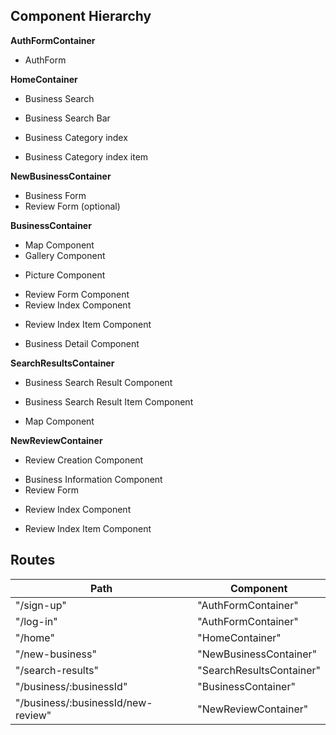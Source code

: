 ## Component Hierarchy

**AuthFormContainer**
 - AuthForm

**HomeContainer**
 - Business Search
  * Business Search Bar
 - Business Category index
  * Business Category index item

**NewBusinessContainer**
 - Business Form
  - Review Form (optional)

**BusinessContainer**
 - Map Component
 - Gallery Component
  * Picture Component
 - Review Form Component
 - Review Index Component
  * Review Index Item Component
 - Business Detail Component

**SearchResultsContainer**
 - Business Search Result Component
  * Business Search Result Item Component
 - Map Component

**NewReviewContainer**
 - Review Creation Component
  * Business Information Component
  * Review Form
 - Review Index Component
  * Review Index Item Component


## Routes

|Path   | Component   |
|-------|-------------|
| "/sign-up" | "AuthFormContainer" |
| "/log-in" | "AuthFormContainer" |
| "/home" | "HomeContainer" |
| "/new-business" | "NewBusinessContainer" |
| "/search-results" | "SearchResultsContainer" |
| "/business/:businessId" | "BusinessContainer" |
| "/business/:businessId/new-review" | "NewReviewContainer" |
